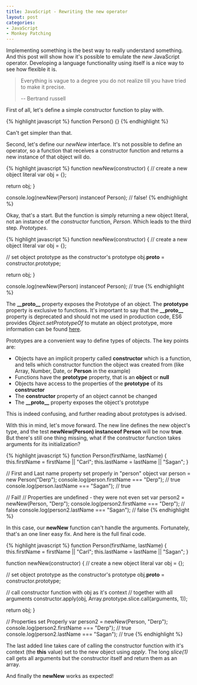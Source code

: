 ```yaml
---
title: JavaScript - Rewriting the new operator
layout: post
categories:
- JavaScript
- Monkey Patching
---
```

Implementing something is the best way to really understand something. And this post will show how it's possible to emulate the _new_ JavaScript operator. Developing a language functionality using itself is a nice way to see how flexible it is.

<blockquote>
<p>Everything is vague to a degree you do not realize till you have tried to make it precise.</p>
<p>-- Bertrand russell</p>
</blockquote>

First of all, let's define a simple constructor function to play with.

{% highlight javascript %}
function Person() {}
{% endhighlight %}

Can't get simpler than that.

Second, let's define our _newNew_ interface. It's not possible to define an operator, so a function that receives a constructor function and returns a new instance of that object will do.

{% highlight javascript %}
function newNew(constructor) {
  // create a new object literal
  var obj = {};

  return obj;
}

console.log(newNew(Person) instanceof Person); // false!
{% endhighlight %}

Okay, that's a start. But the function is simply returning a new object literal, not an instance of the _constructor_ function, _Person_. Which leads to the third step. _Prototypes_.

{% highlight javascript %}
function newNew(constructor) {
  // create a new object literal
  var obj = {};

  // set object prototype as the constructor's prototype
  obj.__proto__ = constructor.prototype;

  return obj;
}

console.log(newNew(Person) instanceof Person); // true
{% endhighlight %}

The **\_\_proto\_\_** property exposes the Prototype of an object. The **prototype** property is exclusive to functions. It's important to say that the **\_\_proto\_\_** property is deprecated and should not me used in production code, ES6 provides _Object.setPrototypeOf_ to mutate an object prototype, more information can be found [here](https://developer.mozilla.org/en-US/docs/Web/JavaScript/Reference/Global_Objects/Object/proto).

Prototypes are a convenient way to define types of objects. The key points are:

- Objects have an implicit property called **constructor** which is a function, and tells which constructor function the object was created from (like Array, Number, Date, or **Person** in the example)
- Functions have the **prototype** property, that is an **object** or **null**
- Objects have access to the properties of the **prototype** of its **constructor**
- The **constructor** property of an object cannot be changed
- The **\_\_proto\_\_** property exposes the object's prototype

This is indeed confusing, and further reading about prototypes is advised.

With this in mind, let's move forward. The new line defines the new object's type, and the test **newNew(Person) instanceof Person** will be now **true**. But there's still one thing missing, what if the constructor function takes arguments for its initialization?

{% highlight javascript %}
function Person(firstName, lastName) {
  this.firstName = firstName || "Carl";
  this.lastName  = lastName  || "Sagan";
}

// First and Last name property set properly in "person" object
var person = new Person("Derp");
console.log(person.firstName === "Derp");  // true
console.log(person.lastName  === "Sagan"); // true

// Fail!
// Properties are undefined - they were not even set
var person2 = newNew(Person, "Derp");
console.log(person2.firstName === "Derp");  // false
console.log(person2.lastName  === "Sagan"); // false
{% endhighlight %}

In this case, our **newNew** function can't handle the arguments. Fortunately, that's an one liner easy fix. And here is the full final code.

{% highlight javascript %}
function Person(firstName, lastName) {
  this.firstName = firstName || "Carl";
  this.lastName  = lastName  || "Sagan";
}

function newNew(constructor) {
  // create a new object literal
  var obj = {};

  // set object prototype as the constructor's prototype
  obj.__proto__ = constructor.prototype;

  // call constructor function with obj as it's context
  // together with all arguments
  constructor.apply(obj, Array.prototype.slice.call(arguments, 1));

  return obj;
}

// Properties set Properly
var person2 = newNew(Person, "Derp");
console.log(person2.firstName === "Derp");  // true
console.log(person2.lastName  === "Sagan"); // true
{% endhighlight %}

The last added line takes care of calling the constructor function with it's context (the **this** value) set to the new object using _apply_. The long _slice(1)_ call gets all arguments but the constructor itself and return them as an array.

And finally the **newNew** works as expected!







